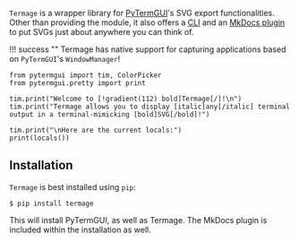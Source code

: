 `Termage` is a wrapper library for [PyTermGUI](https://github.com/bczsalba/pytermgui)'s SVG export functionalities. Other than providing the module, it also offers a [CLI](cli.md) and an [MkDocs plugin](plugin.md) to put SVGs just about anywhere you can think of.

!!! success ""
    Termage has native support for capturing applications based on `PyTermGUI`'s `WindowManager`!


```termage title=Hey\ there!
from pytermgui import tim, ColorPicker
from pytermgui.pretty import print

tim.print("Welcome to [!gradient(112) bold]Termage[/]!\n")
tim.print("Termage allows you to display [italic]any[/italic] terminal output in a terminal-mimicking [bold]SVG[/bold]!")

tim.print("\nHere are the current locals:")
print(locals())
```


## Installation

`Termage` is best installed using `pip`:

```
$ pip install termage
```

This will install PyTermGUI, as well as Termage. The MkDocs plugin is included within the installation as well.

```termage include=source_file.py title=My\ SVG width=84 height=15
```
